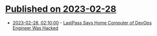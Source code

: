 # [Published on 2023-02-28](index.md)

* [2023-02-28, 02:10:00](https://it.slashdot.org/story/23/02/28/0122255/lastpass-says-home-computer-of-devops-engineer-was-hacked?utm_source=rss1.0mainlinkanon&utm_medium=feed) - [LastPass Says Home Computer of DevOps Engineer Was Hacked](https://it.slashdot.org/story/23/02/28/0122255/lastpass-says-home-computer-of-devops-engineer-was-hacked?utm_source=rss1.0mainlinkanon&utm_medium=feed)
